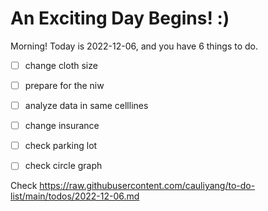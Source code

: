 # An Exciting Day Begins! :)

Morning! Today is 2022-12-06, and you have 6 things to do.

- [ ] change cloth size

- [ ] prepare for the niw

- [ ] analyze data in same celllines

- [ ] change insurance

- [ ] check parking lot

- [ ] check circle graph

Check https://raw.githubusercontent.com/cauliyang/to-do-list/main/todos/2022-12-06.md